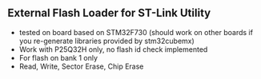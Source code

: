 
## External Flash Loader for ST-Link Utility

- tested on board based on STM32F730 (should work on other boards if you re-generate libraries provided by stm32cubemx)
- Work with P25Q32H only, no flash id check implemented
- For flash on bank 1 only
- Read, Write, Sector Erase, Chip Erase
